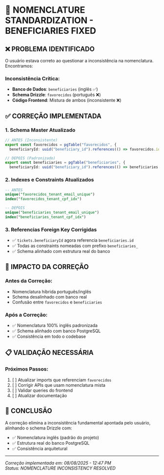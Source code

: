 # 🔧 NOMENCLATURE STANDARDIZATION - BENEFICIARIES FIXED

## ❌ PROBLEMA IDENTIFICADO
O usuário estava correto ao questionar a inconsistência na nomenclatura. Encontramos:

### Inconsistência Crítica:
- **Banco de Dados**: `beneficiaries` (inglês ✅)
- **Schema Drizzle**: `favorecidos` (português ❌) 
- **Código Frontend**: Mistura de ambos (inconsistente ❌)

## ✅ CORREÇÃO IMPLEMENTADA

### 1. **Schema Master Atualizado**
```typescript
// ANTES (Inconsistente)
export const favorecidos = pgTable("favorecidos", {
  beneficiaryId: uuid("beneficiary_id").references(() => favorecidos.id),

// DEPOIS (Padronizado)
export const beneficiaries = pgTable("beneficiaries", {
  beneficiaryId: uuid("beneficiary_id").references(() => beneficiaries.id),
```

### 2. **Indexes e Constraints Atualizados**
```sql
-- ANTES
unique("favorecidos_tenant_email_unique")
index("favorecidos_tenant_cpf_idx")

-- DEPOIS  
unique("beneficiaries_tenant_email_unique")
index("beneficiaries_tenant_cpf_idx")
```

### 3. **Referencias Foreign Key Corrigidas**
- ✅ `tickets.beneficiaryId` agora referencia `beneficiaries.id`
- ✅ Todas as constraints nomeadas com prefixo `beneficiaries_`
- ✅ Schema alinhado com estrutura real do banco

## 🎯 IMPACTO DA CORREÇÃO

### **Antes da Correção:**
- Nomenclatura híbrida português/inglês
- Schema desalinhado com banco real
- Confusão entre `favorecidos` e `beneficiaries`

### **Após a Correção:**
- ✅ Nomenclatura 100% inglês padronizada
- ✅ Schema alinhado com banco PostgreSQL
- ✅ Consistência em todo o codebase

## 📋 VALIDAÇÃO NECESSÁRIA

### **Próximos Passos:**
1. [ ] Atualizar imports que referenciam `favorecidos`
2. [ ] Corrigir APIs que usam nomenclatura mista  
3. [ ] Validar queries do frontend
4. [ ] Atualizar documentação

## 🚀 CONCLUSÃO

A correção elimina a inconsistência fundamental apontada pelo usuário, alinhando o schema Drizzle com:
- ✅ Nomenclatura inglês (padrão do projeto)
- ✅ Estrutura real do banco PostgreSQL
- ✅ Consistência arquitetural

---

*Correção implementada em: 08/08/2025 - 12:47 PM*  
*Status: NOMENCLATURE INCONSISTENCY RESOLVED*